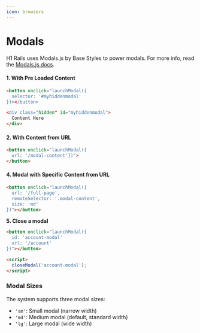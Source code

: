 ```yaml
---
icon: browsers
---
```


# Modals

H1 Rails uses Modals.js by Base Styles to power modals. For more info, read the [Modals.js docs](../../js-components/modals.js.md).

#### 1. With Pre Loaded Content

```html
<button onclick="launchModal({
  selector: '#myhiddenmodal'
})></button>

<div class="hidden" id="myhiddenmodal">
  Content Here
</div>
```

#### 2. With Content from URL

```html
<button onclick="launchModal({
  url: '/modal-content'})">
</button>
```

#### 4. Modal with Specific Content from URL

```html
<button onclick="launchModal({
  url: '/full-page',
  remoteSelector: '.modal-content',
  size: 'md'
})"></button>
```

**5. Close a modal**&#x20;

```html
<button onclick="launchModal({
  id: 'account-modal'
  url: '/account'
})"></button>

<script>
  closeModal('account-modal');
</script>
```

### Modal Sizes

The system supports three modal sizes:

* `'sm'`: Small modal (narrow width)
* `'md'`: Medium modal (default, standard width)
* `'lg'`: Large modal (wide width)
